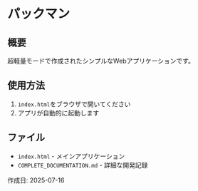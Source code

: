 # パックマン

## 概要
超軽量モードで作成されたシンプルなWebアプリケーションです。

## 使用方法
1. `index.html`をブラウザで開いてください
2. アプリが自動的に起動します

## ファイル
- `index.html` - メインアプリケーション
- `COMPLETE_DOCUMENTATION.md` - 詳細な開発記録

作成日: 2025-07-16
